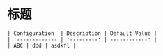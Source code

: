 <script type="text/javascript" src="http://twitter.github.com/bootstrap/assets/js/google-code-prettify/prettify.js">
var x;
</script>
# 标题

<script src="https://gist.github.com/2868365.js"></script>

    | Configuration  | Description | Default Value |
    | :------------- | :---------: | ------------: |
    | ABC | ddd | asdkfl |